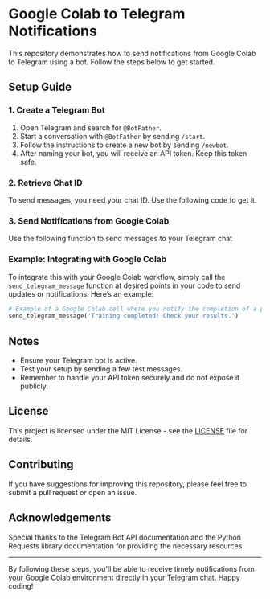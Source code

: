 # Google Colab to Telegram Notifications

This repository demonstrates how to send notifications from Google Colab to Telegram using a bot. Follow the steps below to get started.

## Setup Guide

### 1. Create a Telegram Bot

1. Open Telegram and search for `@BotFather`.
2. Start a conversation with `@BotFather` by sending `/start`.
3. Follow the instructions to create a new bot by sending `/newbot`.
4. After naming your bot, you will receive an API token. Keep this token safe.

### 2. Retrieve Chat ID

To send messages, you need your chat ID. Use the following code to get it.

### 3. Send Notifications from Google Colab

Use the following function to send messages to your Telegram chat

### Example: Integrating with Google Colab

To integrate this with your Google Colab workflow, simply call the `send_telegram_message` function at desired points in your code to send updates or notifications. Here’s an example:

```python
# Example of a Google Colab cell where you notify the completion of a process
send_telegram_message('Training completed! Check your results.')
```

## Notes

- Ensure your Telegram bot is active.
- Test your setup by sending a few test messages.
- Remember to handle your API token securely and do not expose it publicly.

## License

This project is licensed under the MIT License - see the [LICENSE](LICENSE) file for details.

## Contributing

If you have suggestions for improving this repository, please feel free to submit a pull request or open an issue.

## Acknowledgements

Special thanks to the Telegram Bot API documentation and the Python Requests library documentation for providing the necessary resources.

---

By following these steps, you'll be able to receive timely notifications from your Google Colab environment directly in your Telegram chat. Happy coding!
